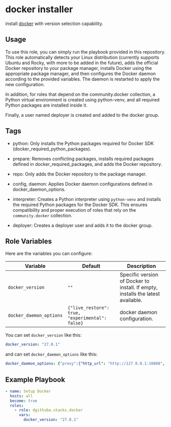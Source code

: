 docker installer
=========

install [docker](https://docs.docker.com/engine/install/) with version selection capability.


Usage
------------
To use this role, you can simply run the playbook provided in this repository.
This role automatically detects your Linux distribution (currently supports Ubuntu and Rocky, with more to be added in the future), adds the official Docker repository to your package manager, installs Docker using the appropriate package manager, and then configures the Docker daemon according to the provided variables. The daemon is restarted to apply the new configuration.

In addition, for roles that depend on the community.docker collection, a Python virtual environment is created using python-venv, and all required Python packages are installed inside it.

Finally, a user named deployer is created and added to the docker group.

Tags
------------

- python: Only installs the Python packages required for Docker SDK (docker_required_python_packages).

- prepare: Removes conflicting packages, installs required packages defined in docker_required_packages, and adds the Docker repository.

- repo: Only adds the Docker repository to the package manager.

- config, daemon: Applies Docker daemon configurations defined in docker_daemon_options.

- interpreter: Creates a Python interpreter using `python-venv` and installs the required Python packages for the Docker SDK. This ensures compatibility and proper execution of roles that rely on the `community.docker` collection.

- deployer: Creates a deployer user and adds it to the docker group.


Role Variables
--------------

Here are the variables you can configure:

| Variable           | Default     | Description                                               |
|--------------------|-------------|-----------------------------------------------------------|
| `docker_version`   | `""`        | Specific version of Docker to install. If empty, installs the latest available. |
| `docker_daemon_options`| `{"live_restore": true, "experimental": false}` | docker daemon configuration. |

You can set `docker_version` like this:
```yaml
docker_version: "27.0.1"
```
and can set `docker_daemon_options` like this:
```yaml
docker_daemon_options: {"proxy":{"http_url": "http://127.0.0.1:10808", "https_url": "http://127.0.0.1:10808", "no_proxy_url": "127.0.0.0/8"}}
```


Example Playbook
----------------
```yaml
- name: Setup Docker
  hosts: all
  become: true
  roles:
    - role: dgithuba.stacks.docker
      vars:
        docker_version: "27.0.1"
```